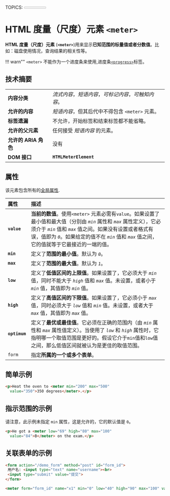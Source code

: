 TOPICS: <meter>
        <meter> value attribute
        <meter> min attribute
        <meter> max attribute
        <meter> low attribute
        <meter> high attribute
        <meter> optimum attribute
        <meter> form attribute

# HTML 度量（尺度）元素 `<meter>`

**HTML 度量（尺度）元素** (**`<meter>`**)用来显示**已知范围的标量值或者分数值**。比如：磁盘使用情况，查询结果的相关性等。

!!! warn""
    `<meter>` 不能作为一个进度条来使用,进度条[`<progress>`](/zh-hans/webfrontend/<progress>)标签。

## 技术摘要

|  |  |
| :-- | :-- |
| **内容分类** | *流式内容*，*短语内容*，*可标记内容*，*可触知内容*。 |
| **允许的内容** | *短语内容*，但其后代中不得包含 `<meter>` 元素。 |
| **标签遗漏** | 不允许，开始标签和结束标签都不能省略。|
| **允许的父元素** | 任何接受 *短语内容* 的元素。 |
| **允许的 ARIA 角色** | 没有 |
| **DOM 接口** | **`HTMLMeterElement`** |

## 属性

该元素包含所有的[全局属性](/zh-hans/webfrontend/HTML_Global_Attributes).

| 属性 | 描述 |
| :-- | :-- |
| **`value`** | **当前的数值**。使用`<meter>` 元素必需有`value`。如果设置了最小值和最大值（分别由 *`min`* 属性和 *`max`* 属性定义），它必须介于 *`min`* 值和 *`max`* 值之间。如果没有设置或者格式有误，值即为 *`0`*。如果给定的值不在 *`min`* 值和 *`max`* 值之间，它的值就等于它最接近的一端的值。 |
| **`min`** | 定义了**范围的最小值**。默认为 *`0`*。 |
| **`max`** | 定义了**范围的最大值**。默认为 *`1`*。 |
| **`low`** | 定义了**低值区间的上限值**。如果设置了，它必须大于 *`min`* 值，同时不能大于 *`high`* 值和 *`max`* 值。未设置，或者小于 *`min`* 值，其值即为 *`min`* 值。 |
| **`high`** | 定义了**高值区间的下限值**。如果设置了，它必须小于 *`max`* 值，同时必须大于 *`low`* 值和 *`min`* 值。未设置，或者大于 *`max`* 值，其值即为 *`max`* 值。 |
| **`optimum`** | 定义了**最优或最佳值**。它必须在正确的范围内（由 *`min`* 属性和 *`max`* 属性值定义）。当使用了 *`low`* 和 *`high`* 属性时，它指明哪一个取值范围是更好的。假设它介于`min`值和`low`值之间，那么低值区间就被认为是更佳的取值范围。 |
| `form` | 指定**所属的一个或多个表单**。|

## 简单示例

```html
<p>Heat the oven to <meter min="200" max="500"
  value="350">350 degrees</meter>.</p>
```

## 指示范围的示例

请注意，此示例未指定 `min` 属性，这是允许的，它的默认值是 `0`。

```html
<p>He got a <meter low="69" high="80" max="100"
  value="84">B</meter> on the exam.</p>
```

## 关联表单的示例

```html
<form action="/demo_form" method="post" id="form_id">
 用户名: <input type="text" name="username"><br>
 <input type="submit" value="提交">
</form>

<meter form="form_id" name="x1" min="0" low="40" high="90" max="100" value="95"></meter>
```
